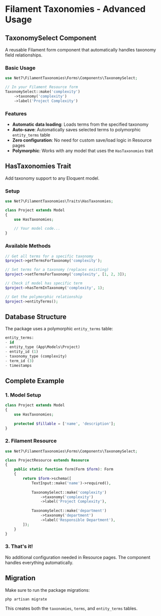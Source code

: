 # Filament Taxonomies - Advanced Usage

## TaxonomySelect Component

A reusable Filament form component that automatically handles taxonomy field relationships.

### Basic Usage

```php
use Net7\FilamentTaxonomies\Forms\Components\TaxonomySelect;

// In your Filament Resource form
TaxonomySelect::make('complexity')
    ->taxonomy('complexity')
    ->label('Project Complexity')
```

### Features

- **Automatic data loading**: Loads terms from the specified taxonomy
- **Auto-save**: Automatically saves selected terms to polymorphic `entity_terms` table
- **Zero configuration**: No need for custom save/load logic in Resource pages
- **Polymorphic**: Works with any model that uses the `HasTaxonomies` trait

## HasTaxonomies Trait

Add taxonomy support to any Eloquent model.

### Setup

```php
use Net7\FilamentTaxonomies\Traits\HasTaxonomies;

class Project extends Model
{
    use HasTaxonomies;
    
    // Your model code...
}
```

### Available Methods

```php
// Get all terms for a specific taxonomy
$project->getTermsForTaxonomy('complexity');

// Set terms for a taxonomy (replaces existing)
$project->setTermsForTaxonomy('complexity', [1, 2, 3]);

// Check if model has specific term
$project->hasTermInTaxonomy('complexity', 1);

// Get the polymorphic relationship
$project->entityTerms();
```

## Database Structure

The package uses a polymorphic `entity_terms` table:

```sql
entity_terms:
- id
- entity_type (App\Models\Project)
- entity_id (1) 
- taxonomy_type (complexity)
- term_id (3)
- timestamps
```

## Complete Example

### 1. Model Setup
```php
class Project extends Model
{
    use HasTaxonomies;
    
    protected $fillable = ['name', 'description'];
}
```

### 2. Filament Resource
```php
use Net7\FilamentTaxonomies\Forms\Components\TaxonomySelect;

class ProjectResource extends Resource
{
    public static function form(Form $form): Form
    {
        return $form->schema([
            TextInput::make('name')->required(),
            
            TaxonomySelect::make('complexity')
                ->taxonomy('complexity')
                ->label('Project Complexity'),
                
            TaxonomySelect::make('department')
                ->taxonomy('department')
                ->label('Responsible Department'),
        ]);
    }
}
```

### 3. That's it!

No additional configuration needed in Resource pages. The component handles everything automatically.

## Migration

Make sure to run the package migrations:

```bash
php artisan migrate
```

This creates both the `taxonomies`, `terms`, and `entity_terms` tables.
